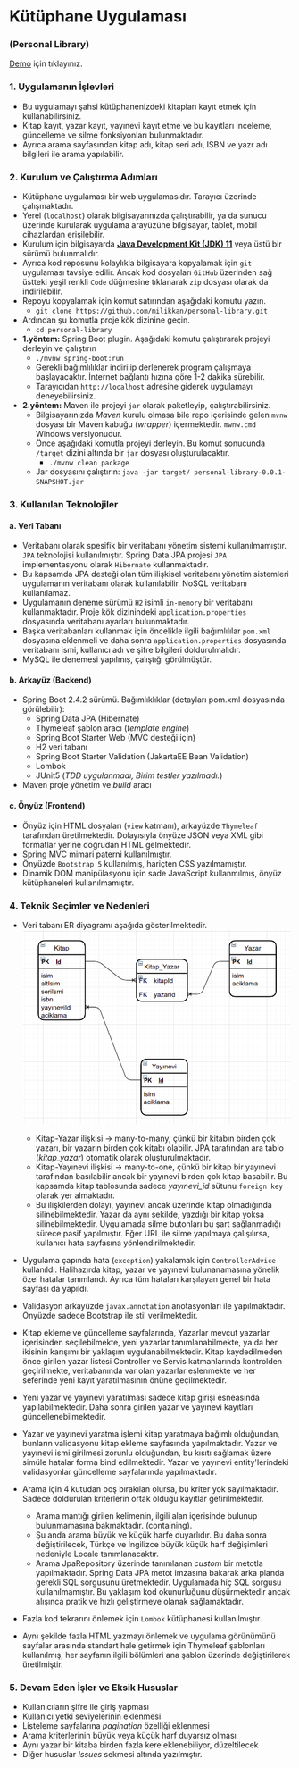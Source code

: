 # Kütüphane Uygulaması
### (Personal Library)
[Demo](http://ec2-18-184-188-27.eu-central-1.compute.amazonaws.com:8080/) için tıklayınız.
### 1. Uygulamanın İşlevleri
- Bu uygulamayı şahsi kütüphanenizdeki kitapları kayıt etmek için kullanabilirsiniz.
- Kitap kayıt, yazar kayıt, yayınevi kayıt etme ve bu kayıtları inceleme, güncelleme ve silme fonksiyonları bulunmaktadır.
- Ayrıca arama sayfasından kitap adı, kitap seri adı, ISBN ve yazr adı bilgileri ile arama yapılabilir.

### 2. Kurulum ve Çalıştırma Adımları
- Kütüphane uygulaması bir web uygulamasıdır. Tarayıcı üzerinde çalışmaktadır.
- Yerel (`localhost`) olarak bilgisayarınızda çalıştırabilir, ya da sunucu üzerinde kurularak uygulama arayüzüne bilgisayar, tablet, mobil cihazlardan erişilebilir.
- Kurulum için bilgisayarda [**Java Development Kit (JDK) 11**](https://adoptopenjdk.net/) veya üstü bir sürümü bulunmalıdır.
- Ayrıca kod reposunu kolaylıkla bilgisayara kopyalamak için `git` uygulaması tavsiye edilir. Ancak kod dosyaları `GitHub` üzerinden sağ üstteki yeşil renkli `Code` düğmesine tıklanarak `zip` dosyası olarak da indirilebilir.
- Repoyu kopyalamak için komut satırından aşağıdaki komutu yazın.
  - `git clone https://github.com/milikkan/personal-library.git`
- Ardından şu komutla proje kök dizinine geçin.
  - `cd personal-library`
- **1.yöntem:** Spring Boot plugin. Aşağıdaki komutu çalıştırarak projeyi derleyin ve çalıştırın
  - `./mvnw spring-boot:run`
  - Gerekli bağımlılıklar indirilip derlenerek program çalışmaya başlayacaktır. İnternet bağlantı hızına göre 1-2 dakika sürebilir.
  - Tarayıcıdan `http://localhost` adresine giderek uygulamayı deneyebilirsiniz.
- **2.yöntem:** Maven ile projeyi `jar` olarak paketleyip, çalıştırabilirsiniz.
  - Bilgisayarınızda *Maven* kurulu olmasa bile repo içerisinde gelen `mvnw` dosyası bir Maven kabuğu (*wrapper*) içermektedir. `mwnw.cmd` Windows versiyonudur.
  - Önce aşağıdaki komutla projeyi derleyin. Bu komut sonucunda `/target` dizini altında bir `jar` dosyası oluşturulacaktır.
    - `./mvnw clean package`
  - Jar dosyasını çalıştırın: `java -jar target/ personal-library-0.0.1-SNAPSHOT.jar`
    
### 3. Kullanılan Teknolojiler
#### a. Veri Tabanı
- Veritabanı olarak spesifik bir veritabanı yönetim sistemi kullanılmamıştır. `JPA` teknolojisi kullanılmıştır. Spring Data JPA projesi `JPA` implementasyonu olarak `Hibernate` kullanmaktadır.
- Bu kapsamda JPA desteği olan tüm ilişkisel veritabanı yönetim sistemleri uygulamanın veritabanı olarak kullanılabilir. NoSQL veritabanı kullanılamaz.
- Uygulamanın deneme sürümü `H2` isimli `in-memory` bir veritabanı kullanmaktadır. Proje kök dizinindeki `application.properties` dosyasında veritabanı ayarları bulunmaktadır. 
- Başka veritabanları kullanmak için öncelikle ilgili bağımlılılar `pom.xml` dosyasına eklenmeli ve daha sonra `application.properties` dosyasında veritabanı ismi, kullanıcı adı ve şifre bilgileri doldurulmalıdır.
- MySQL ile denemesi yapılmış, çalıştığı görülmüştür.
#### b. Arkayüz (Backend)
- Spring Boot 2.4.2 sürümü. Bağımlıklıklar (detayları pom.xml dosyasında görülebilir):
  - Spring Data JPA (Hibernate)
  - Thymeleaf şablon aracı (*template engine*)
  - Spring Boot Starter Web (MVC desteği için)
  - H2 veri tabanı
  - Spring Boot Starter Validation (JakartaEE Bean Validation)
  - Lombok
  - JUnit5 (*TDD uygulanmadı, Birim testler yazılmadı.*)
- Maven proje yönetim ve *build* aracı
#### c. Önyüz (Frontend)
- Önyüz için HTML dosyaları (`view` katmanı), arkayüzde `Thymeleaf` tarafından üretilmektedir. Dolayısıyla önyüze JSON veya XML gibi formatlar yerine doğrudan HTML gelmektedir.
- Spring MVC mimari paterni kullanılmıştır. 
- Önyüzde `Bootstrap 5` kullanılmış, hariçten  CSS yazılmamıştır.
- Dinamik DOM manipülasyonu için sade JavaScript kullanmılmış, önyüz kütüphaneleri kullanılmamıştır.
### 4. Teknik Seçimler ve Nedenleri
- Veri tabanı ER diyagramı aşağıda gösterilmektedir.
  ![](library_er_diagram.png "Title")
  
  - Kitap-Yazar ilişkisi -> many-to-many, çünkü bir kitabın birden çok yazarı, bir yazarın birden çok kitabı olabilir. JPA tarafından ara tablo (*kitap_yazar*) otomatik olarak oluşturulmaktadır.
  - Kitap-Yayınevi ilişkisi -> many-to-one, çünkü bir kitap bir yayınevi tarafından basılabilir ancak bir yayınevi birden çok kitap basabilir. Bu kapsamda kitap tablosunda sadece *yayınevi_id* sütunu `foreign key` olarak yer almaktadır.
  - Bu ilişkilerden dolayı, yayınevi ancak üzerinde kitap olmadığında silinebilmektedir. Yazar da aynı şekilde, yazdığı bir kitap yoksa silinebilmektedir. Uygulamada silme butonları bu şart sağlanmadığı sürece pasif yapılmıştır. Eğer URL ile silme yapılmaya çalışılırsa, kullanıcı hata sayfasına yönlendirilmektedir.
- Uygulama çapında hata (`exception`) yakalamak için `ControllerAdvice` kullanıldı. Halihazırda kitap, yazar ve yayınevi bulunanamasına yönelik özel hatalar tanımlandı. Ayrıca tüm hataları karşılayan genel bir hata sayfası da yapıldı.
- Validasyon arkayüzde `javax.annotation` anotasyonları ile yapılmaktadır. Önyüzde sadece Bootstrap ile stil verilmektedir.
- Kitap ekleme ve güncelleme sayfalarında, Yazarlar mevcut yazarlar içerisinden seçilebilmekte, yeni yazarlar tanımlanabilmekte, ya da her ikisinin karışımı bir yaklaşım uygulanabilmektedir. Kitap kaydedilmeden önce girilen yazar listesi Controller ve Servis katmanlarında kontrolden geçirilmekte, veritabanında var olan yazarlar eşlenmekte ve her seferinde yeni kayıt yaratılmasının önüne geçilmektedir.
- Yeni yazar ve yayınevi yaratılması sadece kitap girişi esneasında yapılabilmektedir. Daha sonra girilen yazar ve yayınevi kayıtları güncellenebilmektedir. 
- Yazar ve yayınevi yaratma işlemi kitap yaratmaya bağımlı olduğundan, bunların validasyonu kitap ekleme sayfasında yapılmaktadır. Yazar ve yayınevi ismi girilmesi zorunlu olduğundan, bu kısıtı sağlamak üzere simüle hatalar forma bind edilmektedir. Yazar ve yayınevi entity'lerindeki validasyonlar güncelleme sayfalarında yapılmaktadır.
- Arama için 4 kutudan boş bırakılan olursa, bu kriter yok sayılmaktadır. Sadece doldurulan kriterlerin ortak olduğu kayıtlar getirilmektedir. 
  - Arama mantığı girilen kelimenin, ilgili alan içerisinde bulunup bulunmamasına bakmaktadır. (containing). 
  - Şu anda arama büyük ve küçük harfe duyarlıdır. Bu daha sonra değiştirilecek, Türkçe ve İngilizce büyük küçük harf değişimleri nedeniyle Locale tanımlanacaktır.
  - Arama JpaRepository üzerinde tanımlanan *custom* bir metotla yapılmaktadır. Spring Data JPA metot imzasına bakarak arka planda gerekli SQL sorgusunu üretmektedir. Uygulamada hiç SQL sorgusu kullanılmamıştır. Bu yaklaşım kod okunurluğunu düşürmektedir ancak alışınca pratik ve hızlı geliştirmeye olanak sağlamaktadır.
- Fazla kod tekrarını önlemek için `Lombok` kütüphanesi kullanılmıştır.
- Aynı şekilde fazla HTML yazmayı önlemek ve uygulama görünümünü sayfalar arasında standart hale getirmek için Thymeleaf şablonları kullanılmış, her sayfanın ilgili bölümleri ana şablon üzerinde değiştirilerek üretilmiştir.
### 5. Devam Eden İşler ve Eksik Hususlar
- Kullanıcıların şifre ile giriş yapması
- Kullanıcı yetki seviyelerinin eklenmesi
- Listeleme sayfalarına *pagination* özelliği eklenmesi
- Arama kriterlerinin büyük veya küçük harf duyarsız olması
- Aynı yazar bir kitaba birden fazla kere eklenebiliyor, düzeltilecek
- Diğer hususlar *Issues* sekmesi altında yazılmıştır.